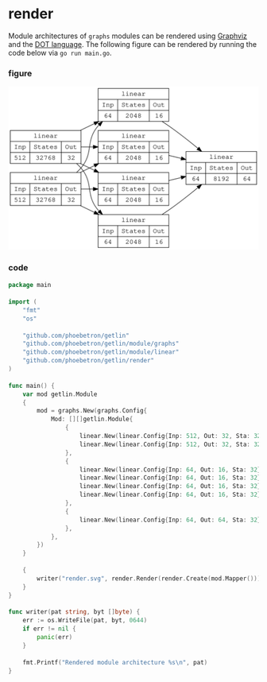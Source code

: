 # render

Module architectures of `graphs` modules can be rendered using [Graphviz] and
the [DOT language]. The following figure can be rendered by running the code
below via `go run main.go`.

[Graphviz]: https://graphviz.org
[DOT language]: https://graphviz.org/doc/info/lang.html

### figure

![Render](/assets/render.svg)

### code

```go
package main

import (
	"fmt"
	"os"

	"github.com/phoebetron/getlin"
	"github.com/phoebetron/getlin/module/graphs"
	"github.com/phoebetron/getlin/module/linear"
	"github.com/phoebetron/getlin/render"
)

func main() {
	var mod getlin.Module
	{
		mod = graphs.New(graphs.Config{
			Mod: [][]getlin.Module{
				{
					linear.New(linear.Config{Inp: 512, Out: 32, Sta: 32}),
					linear.New(linear.Config{Inp: 512, Out: 32, Sta: 32}),
				},
				{
					linear.New(linear.Config{Inp: 64, Out: 16, Sta: 32}),
					linear.New(linear.Config{Inp: 64, Out: 16, Sta: 32}),
					linear.New(linear.Config{Inp: 64, Out: 16, Sta: 32}),
					linear.New(linear.Config{Inp: 64, Out: 16, Sta: 32}),
				},
				{
					linear.New(linear.Config{Inp: 64, Out: 64, Sta: 32}),
				},
			},
		})
	}

	{
		writer("render.svg", render.Render(render.Create(mod.Mapper())))
	}
}

func writer(pat string, byt []byte) {
	err := os.WriteFile(pat, byt, 0644)
	if err != nil {
		panic(err)
	}

	fmt.Printf("Rendered module architecture %s\n", pat)
}
```
